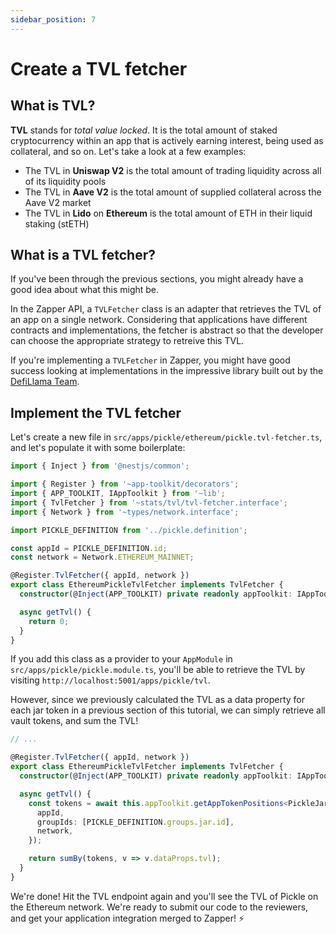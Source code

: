 ```yaml
---
sidebar_position: 7
---
```


# Create a TVL fetcher

## What is TVL?

**TVL** stands for _total value locked_. It is the total amount of staked cryptocurrency within an app that is actively earning interest, being used as collateral, and so on. Let's take a look at a few examples:

- The TVL in **Uniswap V2** is the total amount of trading liquidity across all of its liquidity pools
- The TVL in **Aave V2** is the total amount of supplied collateral across the Aave V2 market
- The TVL in **Lido** on **Ethereum** is the total amount of ETH in their liquid staking (stETH)

## What is a TVL fetcher?

If you've been through the previous sections, you might already have a good idea about what this might be.

In the Zapper API, a `TVLFetcher` class is an adapter that retrieves the TVL of an app on a single network. Considering that applications have different contracts and implementations, the fetcher is abstract so that the developer can choose the appropriate strategy to retreive this TVL.

If you're implementing a `TVLFetcher` in Zapper, you might have good success looking at implementations in the impressive library built out by the [DefiLlama Team](https://github.com/DefiLlama/DefiLlama-Adapters). 

## Implement the TVL fetcher

Let's create a new file in `src/apps/pickle/ethereum/pickle.tvl-fetcher.ts`, and let's populate it with some boilerplate:

```ts
import { Inject } from '@nestjs/common';

import { Register } from '~app-toolkit/decorators';
import { APP_TOOLKIT, IAppToolkit } from '~lib';
import { TvlFetcher } from '~stats/tvl/tvl-fetcher.interface';
import { Network } from '~types/network.interface';

import PICKLE_DEFINITION from '../pickle.definition';

const appId = PICKLE_DEFINITION.id;
const network = Network.ETHEREUM_MAINNET;

@Register.TvlFetcher({ appId, network })
export class EthereumPickleTvlFetcher implements TvlFetcher {
  constructor(@Inject(APP_TOOLKIT) private readonly appToolkit: IAppToolkit) {}

  async getTvl() {
    return 0;
  }
}
```

If you add this class as a provider to your `AppModule` in `src/apps/pickle/pickle.module.ts`, you'll be able to retrieve the TVL by visiting `http://localhost:5001/apps/pickle/tvl`.

However, since we previously calculated the TVL as a data property for each jar token in a previous section of this tutorial, we can simply retrieve all vault tokens, and sum the TVL!

```ts
// ...

@Register.TvlFetcher({ appId, network })
export class EthereumPickleTvlFetcher implements TvlFetcher {
  constructor(@Inject(APP_TOOLKIT) private readonly appToolkit: IAppToolkit) {}

  async getTvl() {
    const tokens = await this.appToolkit.getAppTokenPositions<PickleJarTokenDataProps>({
      appId,
      groupIds: [PICKLE_DEFINITION.groups.jar.id],
      network,
    });

    return sumBy(tokens, v => v.dataProps.tvl);
  }
}
```

We're done! Hit the TVL endpoint again and you'll see the TVL of Pickle on the Ethereum network. We're ready to submit our code to the reviewers, and get your application integration merged to Zapper! ⚡